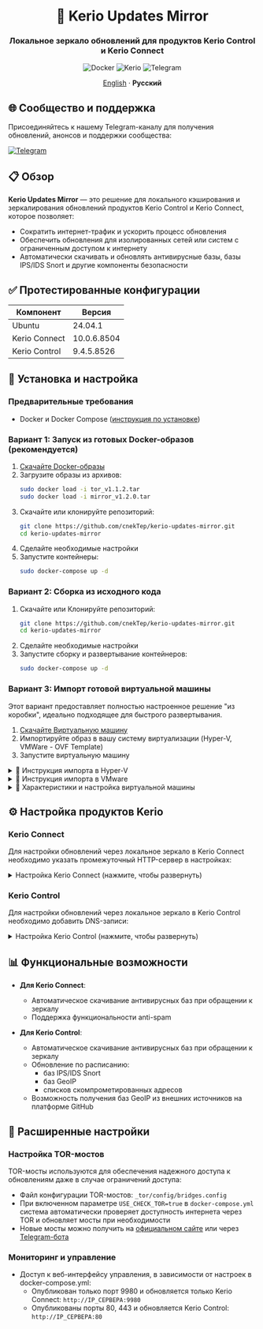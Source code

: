 <div align="center">

# 🔄 Kerio Updates Mirror

### Локальное зеркало обновлений для продуктов Kerio Control и Kerio Connect

![Docker](https://img.shields.io/badge/Docker-2CA5E0?style=flat&logo=docker&logoColor=white)
![Kerio](https://img.shields.io/badge/Kerio-Connect_&_Control-0078D4?style=flat)
![Telegram](https://img.shields.io/badge/Telegram-Channel-2CA5E0?style=flat&logo=telegram&logoColor=white)

[English](../../README.md) · **Русский**
</div>

## 🌐 Сообщество и поддержка

Присоединяйтесь к нашему Telegram-каналу для получения обновлений, анонсов и поддержки сообщества:

[![Telegram](https://img.shields.io/badge/Join-Telegram_Channel-2CA5E0?style=for-the-badge&logo=telegram&logoColor=white)](https://t.me/kerio_updates_mirror)

## 📋 Обзор

**Kerio Updates Mirror** — это решение для локального кэширования и зеркалирования обновлений продуктов Kerio Control и
Kerio Connect, которое позволяет:

- Сократить интернет-трафик и ускорить процесс обновления
- Обеспечить обновления для изолированных сетей или систем с ограниченным доступом к интернету
- Автоматически скачивать и обновлять антивирусные базы, базы IPS/IDS Snort и другие компоненты безопасности

## ✅ Протестированные конфигурации

| Компонент     | Версия      |
|---------------|-------------|
| Ubuntu        | 24.04.1     |
| Kerio Connect | 10.0.6.8504 |
| Kerio Control | 9.4.5.8526  |

## 🚀 Установка и настройка

### Предварительные требования

- Docker и Docker Compose ([инструкция по установке](docker.md))

### Вариант 1: Запуск из готовых Docker-образов (рекомендуется)

1. [Скачайте Docker-образы](https://t.me/my_store_files_bot?start=kerio-updates-mirror)
2. Загрузите образы из архивов:
   ```bash
   sudo docker load -i tor_v1.1.2.tar
   sudo docker load -i mirror_v1.2.0.tar
   ```
3. Скачайте или клонируйте репозиторий:
   ```bash
   git clone https://github.com/cnekTep/kerio-updates-mirror.git
   cd kerio-updates-mirror
   ```
4. Сделайте необходимые настройки
5. Запустите контейнеры:
   ```bash
   sudo docker-compose up -d
   ```

### Вариант 2: Сборка из исходного кода

1. Скачайте или Клонируйте репозиторий:
   ```bash
   git clone https://github.com/cnekTep/kerio-updates-mirror.git
   cd kerio-updates-mirror
   ```
2. Сделайте необходимые настройки
3. Запустите сборку и развертывание контейнеров:
   ```bash
   sudo docker-compose up -d
   ```

### Вариант 3: Импорт готовой виртуальной машины

Этот вариант предоставляет полностью настроенное решение "из коробки", идеально подходящее для быстрого развертывания.

1. [Скачайте Виртуальную машину](https://t.me/my_store_files_bot?start=kerio-updates-mirror)
2. Импортируйте образ в вашу систему виртуализации (Hyper-V, VMWare - OVF Template)
3. Запустите виртуальную машину

<details>
<summary>📝 Инструкция импорта в Hyper-V</summary>

1. Откройте **Диспетчер Hyper-V** (Hyper-V Manager)
2. В меню **Действие** выберите **Создать** → **Виртуальная машина**
3. В открывшемся мастере создания:
    - Введите имя виртуальной машины (например, "Kerio Updates Mirror")
    - При необходимости измените расположение файлов ВМ
    - Нажмите **Далее**
4. **Важно**: В разделе выбора поколения выберите **Поколение 1**
5. Укажите объем оперативной памяти (рекомендуется 512-1024 МБ)
6. Настройте сетевое подключение (выберите существующий виртуальный коммутатор)
7. На этапе настройки виртуального жесткого диска:
    - Выберите **Использовать существующий виртуальный жесткий диск**
    - Нажмите **Обзор** и укажите путь к скачанному файлу `.vhdx`
    - Нажмите **Далее**
8. Просмотрите сводку параметров и нажмите **Готово**

</details>

<details>
<summary>📝 Инструкция импорта в VMware</summary>

#### Пошаговая инструкция импорта в VMware Workstation/Player

1. Запустите VMware Workstation или VMware Player
2. Выберите **Файл** → **Открыть**
3. Найдите и выберите файл `.ovf` из распакованного архива
4. В диалоговом окне импорта:
    - Укажите имя виртуальной машины (например, "Kerio Updates Mirror")
    - При необходимости измените расположение виртуальной машины
    - Нажмите **Импорт**
5. Дождитесь завершения процесса импорта

#### Пошаговая инструкция импорта в VMware ESXi

1. Войдите в веб-интерфейс VMware ESXi или vSphere
2. Перейдите в раздел **Виртуальные машины**
3. Нажмите **Создать/Зарегистрировать виртуальную машину**
4. Выберите **Развернуть виртуальную машину из OVF или OVA файла**
5. Укажите имя виртуальной машины
6. Перетащите файлы OVF и VMDK в область загрузки или используйте кнопку выбора файлов
7. Выберите хранилище для размещения ВМ
8. Выберите сеть для подключения
9. Нажмите **Далее** и затем **Завершить**

</details>


<details>
<summary>📝 Характеристики и настройка виртуальной машины</summary>

#### Технические характеристики

- **Операционная система**: Debian 12 (минимальная установка)
- **Требования к ресурсам**: 512-1024 МБ ОЗУ, 1 CPU, 10 ГБ хранилища
- **Предустановленное ПО**: SSH, Midnight Commander, htop, Docker, Docker Compose,
- **Docker контейнеры**: Portainer, Kerio Updates Mirror

#### Доступ к системе

- **Учетные данные по умолчанию**:
    - Имя пользователя: `root`
    - Пароль: `root`

#### Начальная настройка

1. Подключитесь к виртуальной машине по SSH (порт 22)
2. **Настоятельно рекомендуется** изменить пароль root:
   ```bash
   passwd
   ```
3. Настройте корректный часовой пояс:
   ```bash
   dpkg-reconfigure tzdata
   ```
4. Проверьте текущий IP-адрес (по умолчанию используется DHCP):
   ```bash
   ip a
   ```

#### Настройка сети

Для изменения сетевых параметров:

1. Редактирование сетевых интерфейсов:
   ```bash
   nano /etc/network/interfaces
   # или
   mc # затем перейдите к /etc/network/interfaces
   ```
2. Настройка DNS-серверов:
   ```bash
   nano /etc/resolv.conf
   # или 
   mc # затем перейдите к /etc/resolv.conf
   ```

#### Управление через Portainer

Виртуальная машина включает предустановленный Portainer для удобного управления Docker-контейнерами:

- **URL**: `https://IP_ВИРТУАЛЬНОЙ_МАШИНЫ:9443`
- **Учетные данные**:
    - Имя пользователя: `admin`
    - Пароль: `admin`

> **Примечание**: Рекомендуется сменить пароль администратора Portainer после первого входа в систему.

</details>

## ⚙️ Настройка продуктов Kerio

### Kerio Connect

Для настройки обновлений через локальное зеркало в Kerio Connect необходимо указать промежуточный HTTP-сервер в
настройках:

<details>
<summary>Настройка Kerio Connect (нажмите, чтобы развернуть)</summary>

#### Для Linux-сервера с Kerio Connect и Docker-контейнерами на одном сервере:

1. Перейдите в **Конфигурация → Дополнительные параметры → Промежуточный HTTP-сервер**
2. Укажите:
    - **Адрес**: 172.222.0.5
    - **Порт**: 8118

#### Для Windows или распределенной инфраструктуры:

> Сервер работает под управлением Windows или используется распределённая инфраструктура (Kerio Connect и
> Docker-контейнеры размещены на разных серверах)

1. Перейдите в **Конфигурация → Дополнительные параметры → Промежуточный HTTP-сервер**
2. Укажите:
    - **Адрес**: IP_адрес_сервера_с_Docker_контейнерами
    - **Порт**: 8118

</details>

### Kerio Control

Для настройки обновлений через локальное зеркало в Kerio Control необходимо добавить DNS-записи:

<details>
<summary>Настройка Kerio Control (нажмите, чтобы развернуть)</summary>

1. Перейдите в **Конфигурация → DNS → Локальный поиск DNS**
2. Добавьте следующие записи (где IP_сервера_обновлений — это IP-адрес сервера с зеркалом):

| IP-адрес              | Имя хоста               | Описание             |
|-----------------------|-------------------------|----------------------|
| IP_сервера_обновлений | bda-update.kerio.com    | kerio-updates-mirror |
| IP_сервера_обновлений | bdupdate.kerio.com      | kerio-updates-mirror |
| IP_сервера_обновлений | ids-update.kerio.com    | kerio-updates-mirror |
| IP_сервера_обновлений | prod-update.kerio.com   | kerio-updates-mirror |
| IP_сервера_обновлений | update.kerio.com        | kerio-updates-mirror |
| IP_сервера_обновлений | wf-activation.kerio.com | kerio-updates-mirror |

</details>

## 📊 Функциональные возможности

- **Для Kerio Connect**:
    - Автоматическое скачивание антивирусных баз при обращении к зеркалу
    - Поддержка функциональности anti-spam

- **Для Kerio Control**:
    - Автоматическое скачивание антивирусных баз при обращении к зеркалу
    - Обновление по расписанию:
        - баз IPS/IDS Snort
        - баз GeoIP
        - списков скомпрометированных адресов
    - Возможность получения баз GeoIP из внешних источников на платформе GitHub

## 🔧 Расширенные настройки

### Настройка TOR-мостов

TOR-мосты используются для обеспечения надежного доступа к обновлениям даже в случае ограничений доступа:

- Файл конфигурации TOR-мостов: `_tor/config/bridges.config`
- При включенном параметре `USE_CHECK_TOR=true` в `docker-compose.yml` система автоматически проверяет доступность
  интернета через TOR и обновляет мосты при необходимости
- Новые мосты можно получить на [официальном сайте](https://bridges.torproject.org) или
  через [Telegram-бота](https://t.me/GetBridgesBot)

### Мониторинг и управление

- Доступ к веб-интерфейсу управления, в зависимости от настроек в docker-compose.yml:
    - Опубликован только порт 9980 и обновляется только Kerio Connect: `http://IP_СЕРВЕРА:9980`
    - Опубликованы порты 80, 443 и обновляется Kerio Control: `http://IP_СЕРВЕРА:80`
